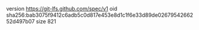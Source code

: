 version https://git-lfs.github.com/spec/v1
oid sha256:bab3075f9412c6adb5c0d817e453e8d1c1f6e33d89de0267954266252d497b07
size 821
